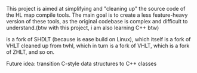 This project is aimed at simplifying and "cleaning up" the source code of the HL map compile tools. The main goal is to create a less feature-heavy version of these tools, as the original codebase is complex and difficult to understand.(btw with this project, i am also learning C++ btw)

is a fork of SHDLT (because is ease build on Linux), which itself is a fork of VHLT cleaned up from twhl, which in turn is a fork of VHLT, which is a fork of ZHLT, and so on.

Future idea: transition C-style data structures to C++ classes
